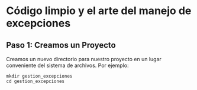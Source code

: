 # Código limpio y el arte del manejo de excepciones

## Paso 1: Creamos un Proyecto

Creamos un nuevo directorio para nuestro proyecto en un lugar conveniente del sistema de archivos. Por ejemplo:


```
mkdir gestion_excepciones
cd gestion_excepciones
``` 